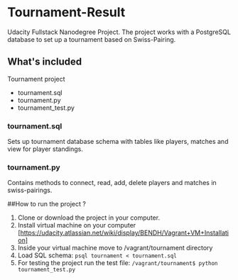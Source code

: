 # Tournament-Result
Udacity Fullstack Nanodegree Project. The project works with a PostgreSQL database to set up a tournament
based on Swiss-Pairing.


## What's included
Tournament project 
- tournament.sql
- tournament.py
- tournament_test.py


### tournament.sql
Sets up tournament database schema with tables like players, matches and view for player standings.

### tournament.py
Contains methods to connect, read, add, delete players and matches in swiss-pairings.

##How to run the project ?
1. Clone or download the project in your computer. 
2. Install virtual machine on your computer [https://udacity.atlassian.net/wiki/display/BENDH/Vagrant+VM+Installation] 
3. Inside your virtual machine move to /vagrant/tournament directory
4. Load SQL schema: `psql tournament < tournament.sql`
5. For testing the project run the test file: `/vagrant/tournament$ python tournament_test.py`

